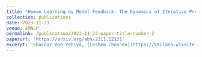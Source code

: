 ```yaml
---
title: "Human Learning by Model Feedback: The Dynamics of Iterative Prompting with Midjourney"
collection: publications
date: 2023-11-23
venue: EMNLP
permalink: /publication/2023-11-23-paper-title-number-2
paperurl: 'https://arxiv.org/abs/2311.12131'
excerpt: 'Shachar Don-Yehiya, [Leshem Choshen](https://ktilana.wixsite.com/leshem-choshen), and [Omri Abend](https://www.cs.huji.ac.il/~oabend/).'
---
```

